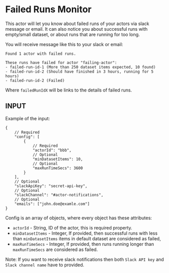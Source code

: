 # Failed Runs Monitor

This actor will let you know about failed runs of your actors via slack message or email. It can also notice you about successful runs with empty/small dataset, or about runs that are running for too long.

You will receive message like this to your slack or email:
```
Found 1 actor with failed runs.

These runs have failed for actor "failing-actor":
- failed-run-id-1 (More than 250 dataset items expected, 10 found)
- failed-run-id-2 (Should have finished in 3 hours, running for 5 hours)
- failed-run-id-2 (Failed)
```

Where `failedRunIdX` will be links to the details of failed runs.

## INPUT

Example of the input:

```
{
    // Required
    "config": [
        {
            // Required
            "actorId": "bbb",
            // Optional
            "minDatasetItems": 10,
            // Optional
            "maxRunTimeSecs": 3600
        }
    ],
    // Optional
    "slackApiKey": "secret-api-key",
    // Optional
    "slackChannel": "#actor-notifications",
    // Optional
    "emails": ["john.doe@examle.com"]
}
```

Config is an array of objects, where every object has these attributes:
- `actorId` - String, ID of the actor, this is required property.
- `minDatasetItems` - Integer, If provided, then successful runs with less than `minDatasetItems` items in default dataset are considered as failed,
- `maxRunTimeSecs` - Integer, If provided, then runs running longer than `maxRunTimeSecs` are considered as failed.

Note: If you want to receive slack notifications then both `Slack API key` and `Slack channel name` have to provided.
